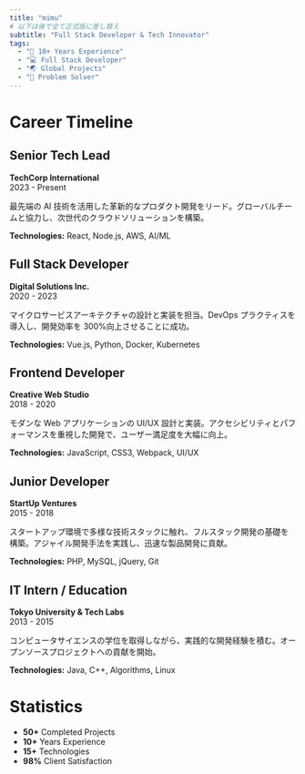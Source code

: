 ```yaml
---
title: "mimu"
# 以下は後で全て正式版に差し替え
subtitle: "Full Stack Developer & Tech Innovator"
tags:
  - "🚀 10+ Years Experience"
  - "💻 Full Stack Developer"
  - "🌏 Global Projects"
  - "🎯 Problem Solver"
---
```


# Career Timeline

## Senior Tech Lead

**TechCorp International**  
2023 - Present

最先端の AI 技術を活用した革新的なプロダクト開発をリード。グローバルチームと協力し、次世代のクラウドソリューションを構築。

**Technologies:** React, Node.js, AWS, AI/ML

## Full Stack Developer

**Digital Solutions Inc.**  
2020 - 2023

マイクロサービスアーキテクチャの設計と実装を担当。DevOps プラクティスを導入し、開発効率を 300%向上させることに成功。

**Technologies:** Vue.js, Python, Docker, Kubernetes

## Frontend Developer

**Creative Web Studio**  
2018 - 2020

モダンな Web アプリケーションの UI/UX 設計と実装。アクセシビリティとパフォーマンスを重視した開発で、ユーザー満足度を大幅に向上。

**Technologies:** JavaScript, CSS3, Webpack, UI/UX

## Junior Developer

**StartUp Ventures**  
2015 - 2018

スタートアップ環境で多様な技術スタックに触れ、フルスタック開発の基礎を構築。アジャイル開発手法を実践し、迅速な製品開発に貢献。

**Technologies:** PHP, MySQL, jQuery, Git

## IT Intern / Education

**Tokyo University & Tech Labs**  
2013 - 2015

コンピュータサイエンスの学位を取得しながら、実践的な開発経験を積む。オープンソースプロジェクトへの貢献を開始。

**Technologies:** Java, C++, Algorithms, Linux

# Statistics

- **50+** Completed Projects
- **10+** Years Experience
- **15+** Technologies
- **98%** Client Satisfaction
